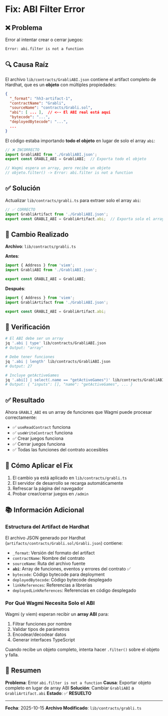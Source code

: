 # Fix: ABI Filter Error

## ❌ Problema

Error al intentar crear o cerrar juegos:
```
Error: abi.filter is not a function
```

## 🔍 Causa Raíz

El archivo `lib/contracts/GrabliABI.json` contiene el artifact completo de Hardhat, que es un **objeto** con múltiples propiedades:

```json
{
  "_format": "hh3-artifact-1",
  "contractName": "Grabli",
  "sourceName": "contracts/Grabli.sol",
  "abi": [ ... ],  // <-- El ABI real está aquí
  "bytecode": "...",
  "deployedBytecode": "...",
  ...
}
```

El código estaba importando **todo el objeto** en lugar de solo el array `abi`:

```typescript
// ❌ INCORRECTO
import GrabliABI from './GrabliABI.json';
export const GRABLI_ABI = GrabliABI;  // Exporta todo el objeto

// Wagmi espera un array, pero recibe un objeto
// objeto.filter() -> Error: abi.filter is not a function
```

## ✅ Solución

Actualizar `lib/contracts/grabli.ts` para extraer solo el array `abi`:

```typescript
// ✅ CORRECTO
import GrabliArtifact from './GrabliABI.json';
export const GRABLI_ABI = GrabliArtifact.abi;  // Exporta solo el array ABI
```

## 📝 Cambio Realizado

**Archivo**: `lib/contracts/grabli.ts`

**Antes**:
```typescript
import { Address } from 'viem';
import GrabliABI from './GrabliABI.json';

export const GRABLI_ABI = GrabliABI;
```

**Después**:
```typescript
import { Address } from 'viem';
import GrabliArtifact from './GrabliABI.json';

export const GRABLI_ABI = GrabliArtifact.abi;
```

## 🧪 Verificación

```bash
# El ABI debe ser un array
jq '.abi | type' lib/contracts/GrabliABI.json
# Output: "array"

# Debe tener funciones
jq '.abi | length' lib/contracts/GrabliABI.json
# Output: 27

# Incluye getActiveGames
jq '.abi[] | select(.name == "getActiveGames")' lib/contracts/GrabliABI.json
# Output: { "inputs": [], "name": "getActiveGames", ... }
```

## ✅ Resultado

Ahora `GRABLI_ABI` es un array de funciones que Wagmi puede procesar correctamente:

- ✅ `useReadContract` funciona
- ✅ `useWriteContract` funciona
- ✅ Crear juegos funciona
- ✅ Cerrar juegos funciona
- ✅ Todas las funciones del contrato accesibles

## 🔄 Cómo Aplicar el Fix

1. El cambio ya está aplicado en `lib/contracts/grabli.ts`
2. El servidor de desarrollo se recarga automáticamente
3. Refrescar la página del navegador
4. Probar crear/cerrar juegos en `/admin`

## 📚 Información Adicional

### Estructura del Artifact de Hardhat

El archivo JSON generado por Hardhat (`artifacts/contracts/Grabli.sol/Grabli.json`) contiene:

- `_format`: Versión del formato del artifact
- `contractName`: Nombre del contrato
- `sourceName`: Ruta del archivo fuente
- **`abi`**: Array de funciones, eventos y errores del contrato ✅
- `bytecode`: Código bytecode para deployment
- `deployedBytecode`: Código bytecode desplegado
- `linkReferences`: Referencias a librerías
- `deployedLinkReferences`: Referencias en código desplegado

### Por Qué Wagmi Necesita Solo el ABI

Wagmi (y viem) esperan recibir un **array ABI** para:
1. Filtrar funciones por nombre
2. Validar tipos de parámetros
3. Encodear/decodear datos
4. Generar interfaces TypeScript

Cuando recibe un objeto completo, intenta hacer `.filter()` sobre el objeto y falla.

## 🎯 Resumen

**Problema**: Error `abi.filter is not a function`
**Causa**: Exportar objeto completo en lugar de array ABI
**Solución**: Cambiar `GrabliABI` a `GrabliArtifact.abi`
**Estado**: ✅ **RESUELTO**

---

**Fecha**: 2025-10-15
**Archivo Modificado**: `lib/contracts/grabli.ts`
